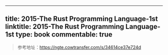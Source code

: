 
---
title: 2015-The Rust Programming Language-1st
linktitle: 2015-The Rust Programming Language-1st
type: book
commentable: true
---

> 参考地址：https://ngte.cowtransfer.com/s/34614ce37e724d

    